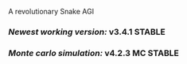 A revolutionary Snake AGI

### _Newest working version:_ v3.4.1 STABLE

### _Monte carlo simulation:_ v4.2.3 MC STABLE
